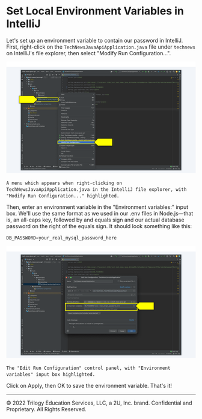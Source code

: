 # Set Local Environment Variables in IntelliJ

Let's set up an environment variable to contain our password in IntelliJ. First, right-click on the `TechNewsJavaApiApplication.java` file under `technews` on IntelliJ's file explorer, then select "Modify Run Configuration...".

![](../Images/200-select-mrg.png)

`A menu which appears when right-clicking on TechNewsJavaApiApplication.java in the IntelliJ file explorer, with "Modify Run Configuration..." highlighted.`

Then, enter an environment variable in the "Environment variables:" input box. We'll use the same format as we used in our .env files in Node.js—that is, an all-caps key, followed by and equals sign and our actual database password on the right of the equals sign. It should look something like this:

```java
DB_PASSWORD=your_real_mysql_password_here
```

![](../Images/300-environment-variables.png)

`The "Edit Run Configuration" control panel, with "Environment variables" input box highlighted.`

Click on Apply, then OK to save the environment variable. That's it!

---
© 2022 Trilogy Education Services, LLC, a 2U, Inc. brand. Confidential and Proprietary. All Rights Reserved.